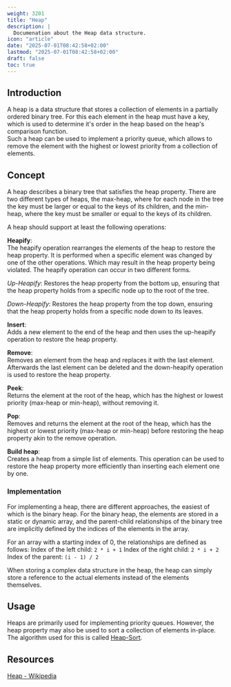 ```yaml
---
weight: 3201
title: "Heap"
description: |
  Documenation about the Heap data structure.
icon: "article"
date: "2025-07-01T08:42:58+02:00"
lastmod: "2025-07-01T08:42:58+02:00"
draft: false
toc: true
---
```


## Introduction

A heap is a data structure that stores a collection of elements in a partially ordered
binary tree. For this each element in the heap must have a key, which is used to
determine it's order in the heap based on the heap's comparison function.  
Such a heap can be used to implement a priority queue, which allows to remove the
element with the highest or lowest priority from a collection of elements.

## Concept

A heap describes a binary tree that satisfies the heap property. There are two
different types of heaps, the max-heap, where for each node in the tree the key
must be larger or equal to the keys of its children, and the min-heap, where the
key must be smaller or equal to the keys of its children.

A heap should support at least the following operations:

**Heapify**:  
The heapify operation rearranges the elements of the heap to restore the heap property.
It is performed when a specific element was changed by one of the other operations.
Which may result in the heap property being violated. The heapify operation can
occur in two different forms.

*Up-Heapify*: Restores the heap property from the bottom up, ensuring that the heap
property holds from a specific node up to the root of the tree.

*Down-Heapify*: Restores the heap property from the top down, ensuring that the
heap property holds from a specific node down to its leaves.

**Insert**:  
Adds a new element to the end of the heap and then uses the up-heapify operation
to restore the heap property.

**Remove**:  
Removes an element from the heap and replaces it with the last element. Afterwards
the last element can be deleted and the down-heapify operation is used to restore
the heap property.

**Peek**:  
Returns the element at the root of the heap, which has the highest or lowest
priority (max-heap or min-heap), without removing it.

**Pop**:  
Removes and returns the element at the root of the heap, which has the highest
or lowest priority (max-heap or min-heap) before restoring the heap property akin
to the remove operation.

**Build heap**:  
Creates a heap from a simple list of elements. This operation can be used to restore
the heap property more efficiently than inserting each element one by one.

### Implementation

For implementing a heap, there are different approaches, the easiest of which is
the binary heap. For the binary heap, the elements are stored in a static or dynamic
array, and the parent-child relationships of the binary tree are implicitly defined
by the indices of the elements in the array.

For an array with a starting index of 0, the relationships are defined as follows:
Index of the left child: `2 * i + 1`
Index of the right child: `2 * i + 2`
Index of the parent: `(i - 1) / 2`

When storing a complex data structure in the heap, the heap can simply store
a reference to the actual elements instead of the elements themselves.

## Usage

Heaps are primarily used for implementing priority queues. However, the heap property
may also be used to sort a collection of elements in-place. The algorithm used for
this is called [Heap-Sort][heapsort-wiki].

## Resources

[Heap - Wikipedia][heap-wiki]  

[heap-wiki]: https://en.wikipedia.org/wiki/Heap_(data_structure)
[heapsort-wiki]: https://en.wikipedia.org/wiki/Heapsort
